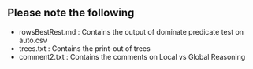 ## Please note the following

- rowsBestRest.md : Contains the output of dominate predicate test on auto.csv
- trees.txt : Contains the print-out of trees
- comment2.txt : Contains the comments on Local vs Global Reasoning